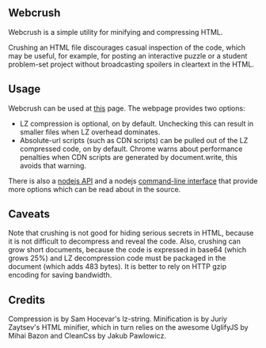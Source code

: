 Webcrush
--------

Webcrush is a simple utility for minifying and compressing HTML.

Crushing an HTML file discourages casual inspection of the code,
which may be useful, for example, for posting an interactive puzzle
or a student problem-set project without broadcasting spoilers
in cleartext in the HTML.

## Usage

Webcrush can be used at [this][1] page. The webpage provides two options:

  * LZ compression is optional, on by default.  Unchecking this
    can result in smaller files when LZ overhead dominates.
  * Absolute-url scripts (such as CDN scripts) can be pulled
    out of the LZ compressed code, on by default.  Chrome
    warns about performance penalties when CDN scripts are
    generated by document.write, this avoids that warning.

There is also a [nodejs API][2] and a nodejs [command-line interface][3]
that provide more options which can be read about in the source.

[1]: https://rawgit.com/davidbau/webcrush/master/webcrush.html
[2]: https://github.com/davidbau/webcrush/blob/master/lib/webcrush.js
[3]: https://github.com/davidbau/webcrush/blob/master/bin/webcrush

## Caveats

Note that crushing is not good for hiding serious secrets in HTML,
because it is not difficult to decompress and reveal the code.
Also, crushing can grow short documents, because the code is
expressed in base64 (which grows 25%) and LZ decompression code
must be packaged in the document (which adds 483 bytes). It
is better to rely on HTTP gzip encoding for saving bandwidth.

## Credits

Compression is by Sam Hocevar's lz-string.  Minification is by
Juriy Zaytsev's HTML minifier, which in turn relies on the awesome
UglifyJS by Mihai Bazon and CleanCss by Jakub Pawlowicz.
